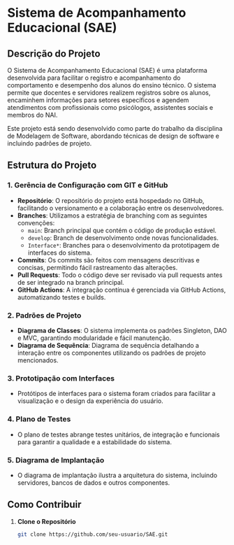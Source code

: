 # Sistema de Acompanhamento Educacional (SAE)

## Descrição do Projeto
O Sistema de Acompanhamento Educacional (SAE) é uma plataforma desenvolvida para facilitar o registro e acompanhamento do comportamento e desempenho dos alunos do ensino técnico. O sistema permite que docentes e servidores realizem registros sobre os alunos, encaminhem informações para setores específicos e agendem atendimentos com profissionais como psicólogos, assistentes sociais e membros do NAI.

Este projeto está sendo desenvolvido como parte do trabalho da disciplina de Modelagem de Software, abordando técnicas de design de software e incluindo padrões de projeto.
## Estrutura do Projeto

### 1. **Gerência de Configuração com GIT e GitHub**
   - **Repositório**: O repositório do projeto está hospedado no GitHub, facilitando o versionamento e a colaboração entre os desenvolvedores.
   - **Branches**: Utilizamos a estratégia de branching com as seguintes convenções:
     - `main`: Branch principal que contém o código de produção estável.
     - `develop`: Branch de desenvolvimento onde novas funcionalidades.
     - `Interface*`: Branches para o desenvolvimento da prototipagem de interfaces do sistema.
   - **Commits**: Os commits são feitos com mensagens descritivas e concisas, permitindo fácil rastreamento das alterações.
   - **Pull Requests**: Todo o código deve ser revisado via pull requests antes de ser integrado na branch principal.
   - **GitHub Actions**: A integração contínua é gerenciada via GitHub Actions, automatizando testes e builds.

### 2. **Padrões de Projeto**
   - **Diagrama de Classes**: O sistema implementa os padrões Singleton, DAO e MVC, garantindo modularidade e fácil manutenção.
   - **Diagrama de Sequência**: Diagrama de sequência detalhando a interação entre os componentes utilizando os padrões de projeto mencionados.

### 3. **Prototipação com Interfaces**
   - Protótipos de interfaces para o sistema foram criados para facilitar a visualização e o design da experiência do usuário.

### 4. **Plano de Testes**
   - O plano de testes abrange testes unitários, de integração e funcionais para garantir a qualidade e a estabilidade do sistema.

### 5. **Diagrama de Implantação**
   - O diagrama de implantação ilustra a arquitetura do sistema, incluindo servidores, bancos de dados e outros componentes.

## Como Contribuir
1. **Clone o Repositório**
   ```bash
   git clone https://github.com/seu-usuario/SAE.git
